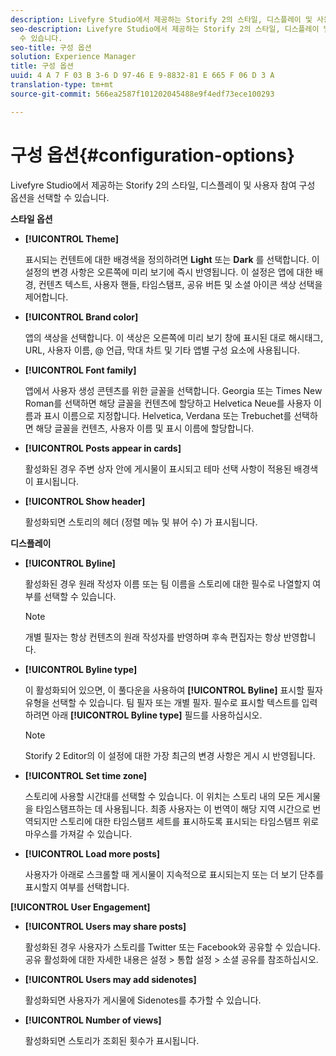 ```yaml
---
description: Livefyre Studio에서 제공하는 Storify 2의 스타일, 디스플레이 및 사용자 참여 구성 옵션을 선택할 수 있습니다.
seo-description: Livefyre Studio에서 제공하는 Storify 2의 스타일, 디스플레이 및 사용자 참여 구성 옵션을 선택할
  수 있습니다.
seo-title: 구성 옵션
solution: Experience Manager
title: 구성 옵션
uuid: 4 A 7 F 03 B 3-6 D 97-46 E 9-8832-81 E 665 F 06 D 3 A
translation-type: tm+mt
source-git-commit: 566ea2587f101202045488e9f4edf73ece100293

---
```



# 구성 옵션{#configuration-options}

Livefyre Studio에서 제공하는 Storify 2의 스타일, 디스플레이 및 사용자 참여 구성 옵션을 선택할 수 있습니다.

**스타일 옵션**

* **[!UICONTROL Theme]**

   표시되는 컨텐트에 대한 배경색을 정의하려면 **Light** 또는 **Dark** 를 선택합니다. 이 설정의 변경 사항은 오른쪽에 미리 보기에 즉시 반영됩니다. 이 설정은 앱에 대한 배경, 컨텐츠 텍스트, 사용자 핸들, 타임스탬프, 공유 버튼 및 소셜 아이콘 색상 선택을 제어합니다.

* **[!UICONTROL Brand color]**

   앱의 색상을 선택합니다. 이 색상은 오른쪽에 미리 보기 창에 표시된 대로 해시태그, URL, 사용자 이름, @ 언급, 막대 차트 및 기타 앱별 구성 요소에 사용됩니다.

* **[!UICONTROL Font family]**

   앱에서 사용자 생성 콘텐츠를 위한 글꼴을 선택합니다. Georgia 또는 Times New Roman를 선택하면 해당 글꼴을 컨텐츠에 할당하고 Helvetica Neue를 사용자 이름과 표시 이름으로 지정합니다. Helvetica, Verdana 또는 Trebuchet를 선택하면 해당 글꼴을 컨텐츠, 사용자 이름 및 표시 이름에 할당합니다.

* **[!UICONTROL Posts appear in cards]**

   활성화된 경우 주변 상자 안에 게시물이 표시되고 테마 선택 사항이 적용된 배경색이 표시됩니다.

* **[!UICONTROL Show header]**

   활성화되면 스토리의 헤더 (정렬 메뉴 및 뷰어 수) 가 표시됩니다.

**디스플레이**

* **[!UICONTROL Byline]**

   활성화된 경우 원래 작성자 이름 또는 팀 이름을 스토리에 대한 필수로 나열할지 여부를 선택할 수 있습니다.

   >[!NOTE]
   >
   >개별 필자는 항상 컨텐츠의 원래 작성자를 반영하며 후속 편집자는 항상 반영합니다.

* **[!UICONTROL Byline type]**

   이 활성화되어 있으면, 이 풀다운을 사용하여 **[!UICONTROL Byline]** 표시할 필자 유형을 선택할 수 있습니다. 팀 필자 또는 개별 필자. 필수로 표시할 텍스트를 입력하려면 아래 **[!UICONTROL Byline type]** 필드를 사용하십시오.

   >[!NOTE]
   >
   >Storify 2 Editor의 이 설정에 대한 가장 최근의 변경 사항은 게시 시 반영됩니다.

* **[!UICONTROL Set time zone]**

   스토리에 사용할 시간대를 선택할 수 있습니다. 이 위치는 스토리 내의 모든 게시물을 타임스탬프하는 데 사용됩니다. 최종 사용자는 이 번역이 해당 지역 시간으로 번역되지만 스토리에 대한 타임스탬프 세트를 표시하도록 표시되는 타임스탬프 위로 마우스를 가져갈 수 있습니다.

* **[!UICONTROL Load more posts]**

   사용자가 아래로 스크롤할 때 게시물이 지속적으로 표시되는지 또는 더 보기 단추를 표시할지 여부를 선택합니다.

**[!UICONTROL User Engagement]**

* **[!UICONTROL Users may share posts]**

   활성화된 경우 사용자가 스토리를 Twitter 또는 Facebook와 공유할 수 있습니다. 공유 활성화에 대한 자세한 내용은 설정 > 통합 설정 > 소셜 공유를 참조하십시오.

* **[!UICONTROL Users may add sidenotes]**

   활성화되면 사용자가 게시물에 Sidenotes를 추가할 수 있습니다.

* **[!UICONTROL Number of views]**

   활성화되면 스토리가 조회된 횟수가 표시됩니다.

